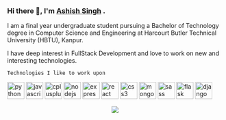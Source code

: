 ### Hi there 👋, I'm [Ashish Singh](https://www.linkedin.com/in/ashishl47/) .

<p>
I am a final year undergraduate student pursuing a Bachelor of Technology degree in Computer Science and Engineering at Harcourt Butler Technical University (HBTU), Kanpur.

I have deep interest in FullStack Development and love to work on new and interesting technologies.
</p>

``` Technologies I like to work upon ```

<p align="left">
<img src="https://devicons.github.io/devicon/devicon.git/icons/python/python-original.svg" alt="python" width="40" height="40"/>  
<img src="https://devicons.github.io/devicon/devicon.git/icons/javascript/javascript-original.svg" alt="javascript" width="40" height="40"/>
<img src="https://devicons.github.io/devicon/devicon.git/icons/cplusplus/cplusplus-original.svg" alt="cplusplus" width="40" height="40"/>
<img src="https://devicons.github.io/devicon/devicon.git/icons/nodejs/nodejs-original-wordmark.svg" alt="nodejs" width="40" height="40"/>   
<img src="https://devicons.github.io/devicon/devicon.git/icons/express/express-original-wordmark.svg" alt="express" width="40" height="40"/>   
<img src="https://devicons.github.io/devicon/devicon.git/icons/react/react-original-wordmark.svg" alt="react" width="40" height="40"/>  
<img src="https://devicons.github.io/devicon/devicon.git/icons/css3/css3-original-wordmark.svg" alt="css3" width="40" height="40"/>  
<img src="https://devicons.github.io/devicon/devicon.git/icons/mongodb/mongodb-original-wordmark.svg" alt="mongodb" width="40" height="40"/>  
<img src="https://devicons.github.io/devicon/devicon.git/icons/sass/sass-original.svg" alt="sass" width="40" height="40"/>  
<img src="https://www.vectorlogo.zone/logos/pocoo_flask/pocoo_flask-icon.svg" alt="flask" width="40" height="40"/>  
<img src="https://img.icons8.com/color/48/000000/django.png" alt="django" width="40" height="40"/>
</p>
  
<p align="center" >
  <a href="https://github.com/anuraghazra/github-readme-stats"> 
    <img  src="https://github-readme-stats.vercel.app/api?username=Logan-47&&show_icons=true"/>
  </a>
</p>
